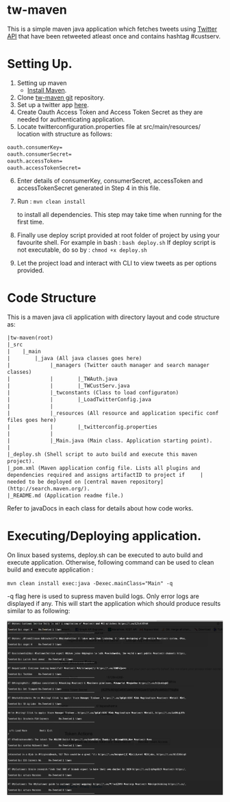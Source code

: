 # tw-maven
This is a simple maven java application which fetches tweets using [Twitter API](https://dev.twitter.com/docs) that have been retweeted atleast once and contains hashtag #custserv. 

# Setting Up.

1. Setting up maven 
    * [Install Maven](http://maven.apache.org/install.html). 
2. Clone [tw-maven git](https://github.com/t6nand/tw-maven) repository.
3. Set up a twitter app [here](https://apps.twitter.com/).
4. Create Oauth Access Token and Access Token Secret as they are needed for authenticating application.
5. Locate twitterconfiguration.properties file at src/main/resources/ location with structure as follows: 

```
oauth.consumerKey=
oauth.consumerSecret=
oauth.accessToken=
oauth.accessTokenSecret=
```

6. Enter details of consumerKey, consumerSecret, accessToken and accessTokenSecret generated in Step 4 in this file. 
7. Run :
    `mvn clean install`
    
    to install all dependencies. This step may take time when running for the first time.
    
8. Finally use deploy script provided at root folder of project by using your favourite shell. 
    For example in bash : `bash deploy.sh`
    If deploy script is not executable, do so by : `chmod +x deploy.sh`
    
9. Let the project load and interact with CLI to view tweets as per options provided. 

# Code Structure 
This is a maven java cli application with directory layout and code structure as:

```
|tw-maven(root)
|_src
|    |_main
|        |_java (All java classes goes here)
|             |_managers (Twitter oauth manager and search manager classes)
|             |        |_TWAuth.java
|             |        |_TWCustServ.java     
|             |_twconstants (Class to load configuraton)
|             |        |_LoadTwitterConfig.java
|             |
|             |_resources (All resource and application specific conf files goes here)
|             |        |_twitterconfig.properties
|             |
|             |_Main.java (Main class. Application starting point).
|
|_deploy.sh (Shell script to auto build and execute this maven project).
|_pom.xml (Maven application config file. Lists all plugins and dependencies required and assigns artifactID to project if     |         needed to be deployed on [central maven repository](http://search.maven.org/).
|_README.md (Application readme file.)
```
             
Refer to javaDocs in each class for details about how code works. 

# Executing/Deploying application. 
On linux based systems, deploy.sh can be executed to auto build and execute application. Otherwise, following command can be used to clean build and execute application :

`mvn clean install exec:java -Dexec.mainClass="Main" -q`

-q flag here is used to supress maven build logs. Only error logs are displayed if any. This will start the application which should produce results similar to as following: 

![alt tag](https://raw.githubusercontent.com/t6nand/tw-maven/master/src/main/resources/screen_shot_result.png)
